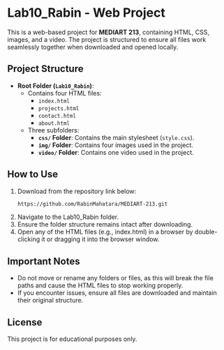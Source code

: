 # Lab10_Rabin - Web Project

This is a web-based project for **MEDIART 213**, containing HTML, CSS, images, and a video. The project is structured to ensure all files work seamlessly together when downloaded and opened locally.

## Project Structure

- **Root Folder (`Lab10_Rabin`)**:
  - Contains four HTML files:
    - `index.html`
    - `projects.html`
    - `contact.html`
    - `about.html`
  - Three subfolders:
    - **`css/` Folder**: Contains the main stylesheet (`style.css`).
    - **`img/` Folder**: Contains four images used in the project.
    - **`video/` Folder**: Contains one video used in the project.

## How to Use

1. Download from the repository link below:
   ```bash
   https://github.com/RabinMahatara/MEDIART-213.git
2. Navigate to the Lab10_Rabin folder.
3. Ensure the folder structure remains intact after downloading.
4. Open any of the HTML files (e.g., index.html) in a browser by double-clicking it or dragging it into the browser window.

   
## Important Notes

- Do not move or rename any folders or files, as this will break the file paths and cause the HTML files to stop working properly.
- If you encounter issues, ensure all files are downloaded and maintain their original structure.


## License
This project is for educational purposes only.

